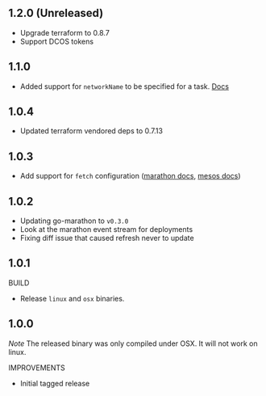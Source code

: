 ## 1.2.0 (Unreleased)

- Upgrade terraform to 0.8.7
- Support DCOS tokens

## 1.1.0

- Added support for `networkName` to be specified for a task. [Docs](https://mesosphere.github.io/marathon/docs/ip-per-task.html)

## 1.0.4

- Updated terraform vendored deps to 0.7.13

## 1.0.3

- Add support for `fetch` configuration ([marathon docs](http://mesosphere.github.io/marathon/docs/rest-api.html#post-v2-apps), [mesos docs](http://mesos.apache.org/documentation/latest/fetcher/))

## 1.0.2

- Updating go-marathon to `v0.3.0`
- Look at the marathon event stream for deployments
- Fixing diff issue that caused refresh never to update

## 1.0.1

BUILD

- Release `linux` and `osx` binaries.

## 1.0.0

*Note* The released binary was only compiled under OSX. It will not work on linux.

IMPROVEMENTS

- Initial tagged release
